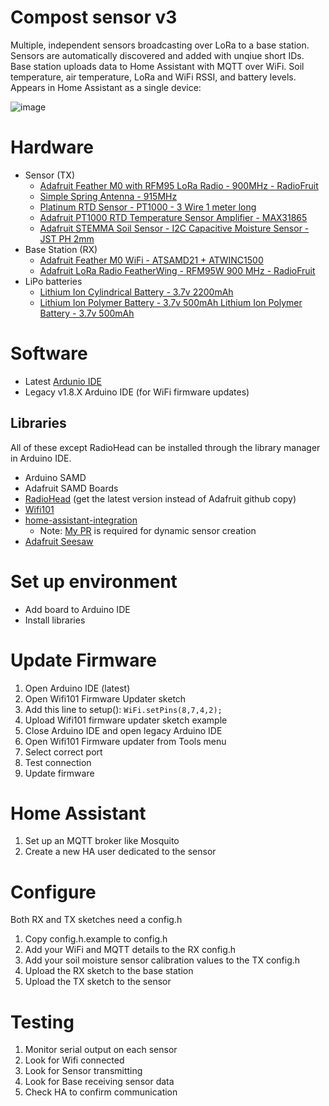 # Compost sensor v3
Multiple, independent sensors broadcasting over LoRa to a base station. Sensors are automatically discovered and added with unqiue short IDs. Base station uploads data to Home Assistant with MQTT over WiFi. Soil temperature, air temperature, LoRa and WiFi RSSI, and battery levels. Appears in Home Assistant as a single device:

![image](https://github.com/user-attachments/assets/2a2510b2-a9e9-4e8b-8585-05f4cf96f634)

# Hardware
* Sensor (TX)
    * [Adafruit Feather M0 with RFM95 LoRa Radio - 900MHz - RadioFruit](https://www.adafruit.com/product/3178)
    * [Simple Spring Antenna - 915MHz](https://www.adafruit.com/product/4269)
    * [Platinum RTD Sensor - PT1000 - 3 Wire 1 meter long](https://www.adafruit.com/product/3984)
    * [Adafruit PT1000 RTD Temperature Sensor Amplifier - MAX31865](https://www.adafruit.com/product/3328)
    * [Adafruit STEMMA Soil Sensor - I2C Capacitive Moisture Sensor - JST PH 2mm](https://www.adafruit.com/product/4026)
* Base Station (RX)
    * [Adafruit Feather M0 WiFi - ATSAMD21 + ATWINC1500](https://www.adafruit.com/product/3010)
    * [Adafruit LoRa Radio FeatherWing - RFM95W 900 MHz - RadioFruit](https://www.adafruit.com/product/3231)
* LiPo batteries
    * [Lithium Ion Cylindrical Battery - 3.7v 2200mAh](https://www.adafruit.com/product/1781)
    * [Lithium Ion Polymer Battery - 3.7v 500mAh Lithium Ion Polymer Battery - 3.7v 500mAh](https://www.adafruit.com/product/1578)

# Software
* Latest [Ardunio IDE](http://www.arduino.cc/en/Main/Software)
* Legacy v1.8.X Arduino IDE (for WiFi firmware updates)

## Libraries
All of these except RadioHead can be installed through the library manager in Arduino IDE.
* Arduino SAMD
* Adafruit SAMD Boards
* [RadioHead](https://www.airspayce.com/mikem/arduino/RadioHead/) (get the latest version instead of Adafruit github copy)
* [Wifi101](https://www.arduino.cc/reference/en/libraries/wifi101/)
* [home-assistant-integration]( https://github.com/dawidchyrzynski/arduino-home-assistant)
  * Note: [My PR](https://github.com/zappityzap/arduino-home-assistant/tree/pr-setconfig) is required for dynamic sensor creation
* [Adafruit Seesaw](https://github.com/adafruit/Adafruit_Seesaw)

# Set up environment
* Add board to Arduino IDE
* Install libraries

# Update Firmware
1. Open Arduino IDE (latest)
1. Open Wifi101 Firmware Updater sketch
1. Add this line to setup(): ```WiFi.setPins(8,7,4,2);```
1. Upload Wifi101 firmware updater sketch example
1. Close Arduino IDE and open legacy Arduino IDE
1. Open Wifi101 Firmware updater from Tools menu
1. Select correct port
1. Test connection
1. Update firmware

# Home Assistant
1. Set up an MQTT broker like Mosquito
1. Create a new HA user dedicated to the sensor

# Configure
Both RX and TX sketches need a config.h
1. Copy config.h.example to config.h
1. Add your WiFi and MQTT details to the RX config.h
1. Add your soil moisture sensor calibration values to the TX config.h
1. Upload the RX sketch to the base station
1. Upload the TX sketch to the sensor

# Testing
1. Monitor serial output on each sensor
1. Look for Wifi connected
1. Look for Sensor transmitting
1. Look for Base receiving sensor data
1. Check HA to confirm communication

